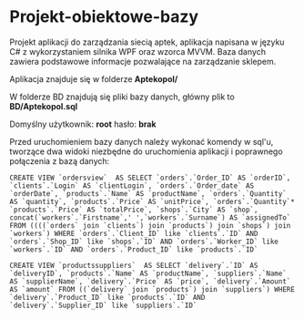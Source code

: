 # Projekt-obiektowe-bazy
 Projekt aplikacji do zarządzania siecią aptek, aplikacja napisana w języku C# z wykorzystaniem silnika WPF oraz wzorca MVVM. Baza danych zawiera podstawowe informacje pozwalające na zarządzanie sklepem. 

Aplikacja znajduje się w folderze **Aptekopol/**

W folderze BD znajdują się pliki bazy danych, główny plik to **BD/Aptekopol.sql**

Domyślny użytkownik: **root**
hasło: **brak**

Przed uruchomieniem bazy danych należy wykonać komendy w sql'u, tworzące dwa widoki niezbędne do uruchomienia aplikacji i poprawnego połączenia z bazą danych:

```
CREATE VIEW `ordersview`  AS SELECT `orders`.`Order_ID` AS `orderID`, `clients`.`Login` AS `clientLogin`, `orders`.`Order_date` AS `orderDate`, `products`.`Name` AS `productName`, `orders`.`Quantity` AS `quantity`, `products`.`Price` AS `unitPrice`, `orders`.`Quantity`* `products`.`Price` AS `totalPrice`, `shops`.`City` AS `shop`, concat(`workers`.`Firstname`,' ',`workers`.`Surname`) AS `assignedTo` FROM ((((`orders` join `clients`) join `products`) join `shops`) join `workers`) WHERE `orders`.`Client_ID` like `clients`.`ID` AND `orders`.`Shop_ID` like `shops`.`ID` AND `orders`.`Worker_ID` like `workers`.`ID` AND `orders`.`Product_ID` like `products`.`ID`
```

```
CREATE VIEW `productssuppliers`  AS SELECT `delivery`.`ID` AS `deliveryID`, `products`.`Name` AS `productName`, `suppliers`.`Name` AS `supplierName`, `delivery`.`Price` AS `price`, `delivery`.`Amount` AS `amount` FROM ((`delivery` join `products`) join `suppliers`) WHERE `delivery`.`Product_ID` like `products`.`ID` AND `delivery`.`Supplier_ID` like `suppliers`.`ID`
```

